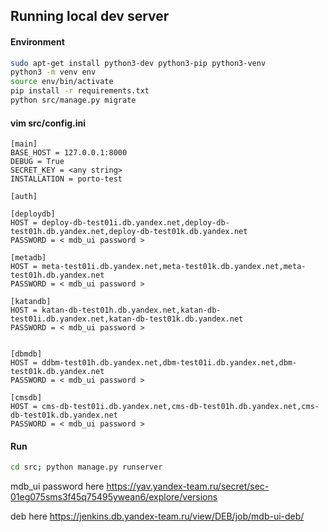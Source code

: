 ## Running local dev server

#### Environment
```bash
sudo apt-get install python3-dev python3-pip python3-venv
python3 -m venv env
source env/bin/activate
pip install -r requirements.txt
python src/manage.py migrate
```

#### vim src/config.ini
```
[main]
BASE_HOST = 127.0.0.1:8000
DEBUG = True
SECRET_KEY = <any string>
INSTALLATION = porto-test

[auth]

[deploydb]
HOST = deploy-db-test01i.db.yandex.net,deploy-db-test01h.db.yandex.net,deploy-db-test01k.db.yandex.net
PASSWORD = < mdb_ui password >

[metadb]
HOST = meta-test01i.db.yandex.net,meta-test01k.db.yandex.net,meta-test01h.db.yandex.net
PASSWORD = < mdb_ui password >

[katandb]
HOST = katan-db-test01h.db.yandex.net,katan-db-test01i.db.yandex.net,katan-db-test01k.db.yandex.net
PASSWORD = < mdb_ui password >


[dbmdb]
HOST = ddbm-test01h.db.yandex.net,dbm-test01i.db.yandex.net,dbm-test01k.db.yandex.net
PASSWORD = < mdb_ui password >

[cmsdb]
HOST = cms-db-test01i.db.yandex.net,cms-db-test01h.db.yandex.net,cms-db-test01k.db.yandex.net
PASSWORD = < mdb_ui password >

```

#### Run

```bash
cd src; python manage.py runserver
```

mdb_ui password here https://yav.yandex-team.ru/secret/sec-01eg075sms3f45q75495ywean6/explore/versions

deb here https://jenkins.db.yandex-team.ru/view/DEB/job/mdb-ui-deb/
